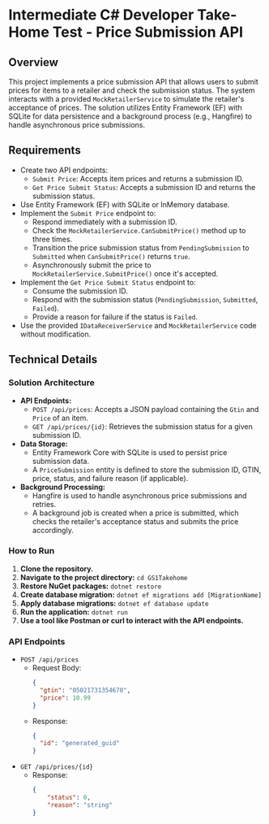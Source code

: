 # Intermediate C# Developer Take-Home Test - Price Submission API

## Overview

This project implements a price submission API that allows users to submit prices for items to a retailer and check the submission status. The system interacts with a provided `MockRetailerService` to simulate the retailer's acceptance of prices. The solution utilizes Entity Framework (EF) with SQLite for data persistence and a background process (e.g., Hangfire) to handle asynchronous price submissions.

## Requirements

-   Create two API endpoints:
    -   `Submit Price`: Accepts item prices and returns a submission ID.
    -   `Get Price Submit Status`: Accepts a submission ID and returns the submission status.
-   Use Entity Framework (EF) with SQLite or InMemory database.
-   Implement the `Submit Price` endpoint to:
    -   Respond immediately with a submission ID.
    -   Check the `MockRetailerService.CanSubmitPrice()` method up to three times.
    -   Transition the price submission status from `PendingSubmission` to `Submitted` when `CanSubmitPrice()` returns `true`.
    -   Asynchronously submit the price to `MockRetailerService.SubmitPrice()` once it's accepted.
-   Implement the `Get Price Submit Status` endpoint to:
    -   Consume the submission ID.
    -   Respond with the submission status (`PendingSubmission`, `Submitted`, `Failed`).
    -   Provide a reason for failure if the status is `Failed`.
-   Use the provided `IDataReceiverService` and `MockRetailerService` code without modification.

## Technical Details

### Solution Architecture

-   **API Endpoints:**
    -   `POST /api/prices`: Accepts a JSON payload containing the `Gtin` and `Price` of an item.
    -   `GET /api/prices/{id}`: Retrieves the submission status for a given submission ID.
-   **Data Storage:**
    -   Entity Framework Core with SQLite is used to persist price submission data.
    -   A `PriceSubmission` entity is defined to store the submission ID, GTIN, price, status, and failure reason (if applicable).
-   **Background Processing:**
    -   Hangfire is used to handle asynchronous price submissions and retries.
    -   A background job is created when a price is submitted, which checks the retailer's acceptance status and submits the price accordingly.

### How to Run

1.  **Clone the repository.**
2.  **Navigate to the project directory:** `cd GS1Takehome`
3.  **Restore NuGet packages:** `dotnet restore`
4.  **Create database migration:** `dotnet ef migrations add [MigrationName]`
5.  **Apply database migrations:** `dotnet ef database update`
6.  **Run the application:** `dotnet run`
7.  **Use a tool like Postman or curl to interact with the API endpoints.**

### API Endpoints

-   `POST /api/prices`
    -   Request Body:
        ```json
        {
          "gtin": "05021731354670",
          "price": 10.99
        }
        ```
    -   Response:
        ```json
        {
          "id": "generated_guid"
        }
        ```
-   `GET /api/prices/{id}`
    -   Response:
        ```json
        {
            "status": 0,
            "reason": "string"
        }
        ```
